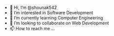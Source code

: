- 👋 Hi, I’m @shounak542
- 👀 I’m interested in Software Development
- 🌱 I’m currently learning Computer Engineering
- 💞️ I’m looking to collaborate on Web Development
- 📫 How to reach me ...

<!---
shounak542/shounak542 is a ✨ special ✨ repository because its `README.md` (this file) appears on your GitHub profile.
You can click the Preview link to take a look at your changes.
--->
